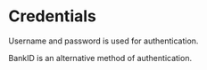 # Credentials

Username and password is used for authentication.

BankID is an alternative method of authentication.